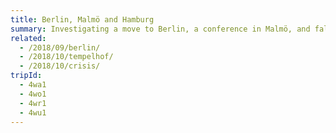 ```yaml
---
title: Berlin, Malmö and Hamburg
summary: Investigating a move to Berlin, a conference in Malmö, and falling in love with Hamburg.
related:
  - /2018/09/berlin/
  - /2018/10/tempelhof/
  - /2018/10/crisis/
tripId:
  - 4wa1
  - 4wo1
  - 4wr1
  - 4wu1
---
```

